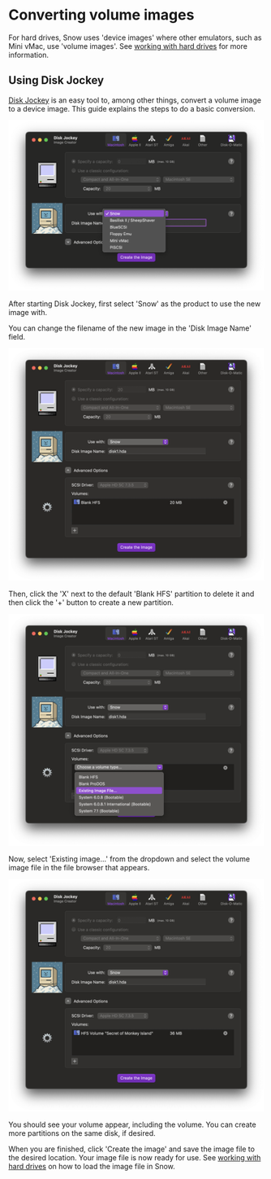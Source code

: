 # Converting volume images

For hard drives, Snow uses 'device images' where other emulators, such as
Mini vMac, use 'volume images'. See [working with hard drives](../manual/media/harddrives.md)
for more information.

## Using Disk Jockey

[Disk Jockey](https://diskjockey.onegeekarmy.eu/) is an easy tool to, among
other things, convert a volume image to a device image. This guide explains
the steps to do a basic conversion.

![First screenshot](../images/dj_volume1.png)

After starting Disk Jockey, first select 'Snow' as the product to use the
new image with.

You can change the filename of the new image in the 'Disk Image Name' field.

![Second screenshot](../images/dj_volume2.png)

Then, click the 'X' next to the default 'Blank HFS' partition to delete it
and then click the '+' button to create a new partition.

![Third screenshot](../images/dj_volume3.png)

Now, select 'Existing image...' from the dropdown and select the volume
image file in the file browser that appears.

![Fourth screenshot](../images/dj_volume4.png)

You should see your volume appear, including the volume. You can create
more partitions on the same disk, if desired.

When you are finished, click 'Create the image' and save the image file to
the desired location. Your image file is now ready for use.
See [working with hard drives](../manual/media/harddrives.md) on how to
load the image file in Snow.
